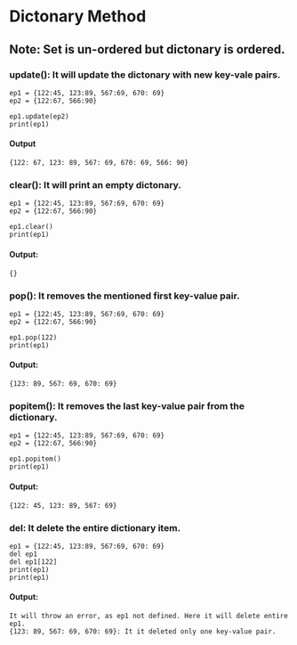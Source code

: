 # Dictonary Method

## Note: Set is un-ordered but dictonary is ordered.

### update(): It will update the dictonary with new key-vale pairs.
```
ep1 = {122:45, 123:89, 567:69, 670: 69}
ep2 = {122:67, 566:90}

ep1.update(ep2)
print(ep1)
```
#### Output
```
{122: 67, 123: 89, 567: 69, 670: 69, 566: 90}
```
### clear(): It will print an empty dictonary.
```
ep1 = {122:45, 123:89, 567:69, 670: 69}
ep2 = {122:67, 566:90}

ep1.clear()
print(ep1)
```
#### Output:
```
{}
```
### pop(): It removes the mentioned first key-value pair.
```
ep1 = {122:45, 123:89, 567:69, 670: 69}
ep2 = {122:67, 566:90}

ep1.pop(122)
print(ep1)
```
#### Output:
```
{123: 89, 567: 69, 670: 69}
```
### popitem(): It removes the last key-value pair from the dictionary.
```
ep1 = {122:45, 123:89, 567:69, 670: 69}
ep2 = {122:67, 566:90}

ep1.popitem()
print(ep1)
```
#### Output:
```
{122: 45, 123: 89, 567: 69}
```
### del: It delete the entire dictionary item.
```
ep1 = {122:45, 123:89, 567:69, 670: 69}
del ep1
del ep1[122]
print(ep1)
print(ep1)
```
#### Output:
```
It will throw an error, as ep1 not defined. Here it will delete entire ep1. 
{123: 89, 567: 69, 670: 69}: It it deleted only one key-value pair.
```
